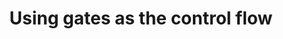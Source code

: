 ---
title: Using gates as the control flow
description: Learn how to use gates to control the formula computation
weight: 7
---